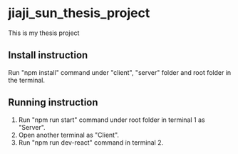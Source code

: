 # jiaji_sun_thesis_project
This is my thesis project
## Install instruction
Run "npm install" command under "client", "server" folder and root folder in the terminal.
## Running instruction
1. Run "npm run start" command under root folder in terminal 1 as "Server".
2. Open another terminal as "Client".
3. Run "npm run dev-react" command in terminal 2.
